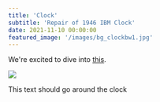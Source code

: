 ```yaml
---
title: 'Clock'
subtitle: 'Repair of 1946 IBM Clock'
date: 2021-11-10 00:00:00
featured_image: '/images/bg_clockbw1.jpg'
---
```

We're excited to dive into [this](https://www.ibm.com/ibm/history/exhibits/cc/cc_room.html).

<div class="content">
    <a href="/photos/clock/Clock.jpg" class="fluidbox left small">
        <img src="/photos/clock/thumbs/Clock.jpg" />
    </a>
</div>

This text should go around the clock

